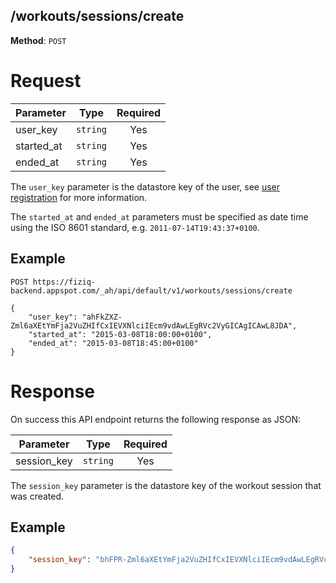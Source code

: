 /workouts/sessions/create
-------------------------
**Method**: `POST`

# Request

|     Parameter     |     Type     |   Required   |
|-------------------|--------------|:------------:|
| user_key          | `string`     | Yes          |
| started_at        | `string`     | Yes          |
| ended_at          | `string`     | Yes          |

The `user_key` parameter is the datastore key of the user, see [user registration](users_register.md) for more 
information.

The `started_at` and `ended_at` parameters must be specified as date time using the ISO 8601
standard, e.g. `2011-07-14T19:43:37+0100`.

## Example

```
POST https://fiziq-backend.appspot.com/_ah/api/default/v1/workouts/sessions/create

{
    "user_key": "ahFkZXZ-Zml6aXEtYmFja2VuZHIfCxIEVXNlciIEcm9vdAwLEgRVc2VyGICAgICAwL8JDA",
    "started_at": "2015-03-08T18:00:00+0100",
    "ended_at": "2015-03-08T18:45:00+0100"
}
```


# Response
On success this API endpoint returns the following response as JSON:

|     Parameter     |     Type     |   Required   |
|-------------------|--------------|:------------:|
| session_key       | `string`     | Yes          |

The `session_key` parameter is the datastore key of the workout session that was created.

## Example

```JSON
{
    "session_key": "bhFPR-Zml6aXEtYmFja2VuZHIfCxIEVXNlciIEcm9vdAwLEgRVc2VyGICAgICAwL8JDA"
}
```
